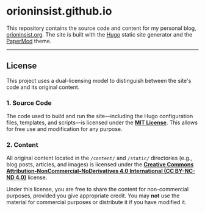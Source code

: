 # orioninsist.github.io

This repository contains the source code and content for my personal blog, [orioninsist.org](https://orioninsist.org). The site is built with the [Hugo](https://gohugo.io/) static site generator and the [PaperMod](https://github.com/adityatelange/hugo-PaperMod) theme.

---

## License

This project uses a dual-licensing model to distinguish between the site's code and its original content.

### 1. Source Code

The code used to build and run the site—including the Hugo configuration files, templates, and scripts—is licensed under the **[MIT License](https://github.com/orioninsist/orioninsist.github.io/blob/main/LICENSE-CODE)**. This allows for free use and modification for any purpose.

### 2. Content

All original content located in the `/content/` and `/static/` directories (e.g., blog posts, articles, and images) is licensed under the **[Creative Commons Attribution-NonCommercial-NoDerivatives 4.0 International (CC BY-NC-ND 4.0)](https://creativecommons.org/licenses/by-nc-nd/4.0/)** license.

Under this license, you are free to share the content for non-commercial purposes, provided you give appropriate credit. You may **not** use the material for commercial purposes or distribute it if you have modified it.